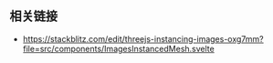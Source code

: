 ## 相关链接

- https://stackblitz.com/edit/threejs-instancing-images-oxg7mm?file=src/components/ImagesInstancedMesh.svelte
